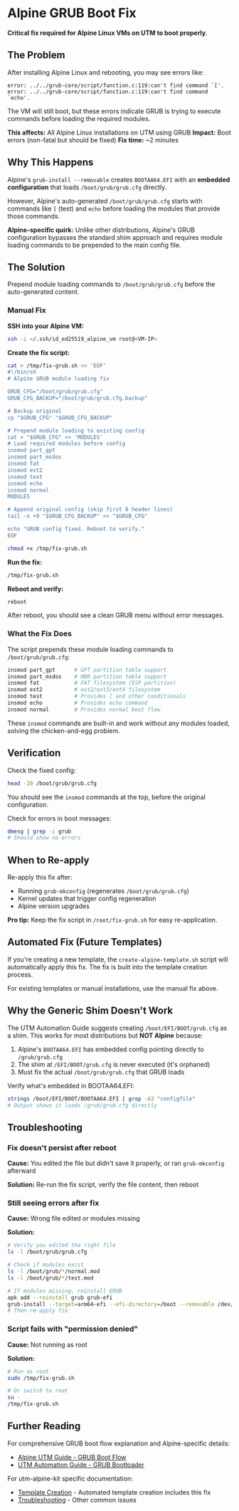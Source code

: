 # Alpine GRUB Boot Fix

**Critical fix required for Alpine Linux VMs on UTM to boot properly.**

## The Problem

After installing Alpine Linux and rebooting, you may see errors like:

```
error: ../../grub-core/script/function.c:119:can't find command `['.
error: ../../grub-core/script/function.c:119:can't find command `echo'.
```

The VM will still boot, but these errors indicate GRUB is trying to execute commands before loading the required modules.

**This affects:** All Alpine Linux installations on UTM using GRUB
**Impact:** Boot errors (non-fatal but should be fixed)
**Fix time:** ~2 minutes

## Why This Happens

Alpine's `grub-install --removable` creates `BOOTAA64.EFI` with an **embedded configuration** that loads `/boot/grub/grub.cfg` directly.

However, Alpine's auto-generated `/boot/grub/grub.cfg` starts with commands like `[` (test) and `echo` before loading the modules that provide those commands.

**Alpine-specific quirk:** Unlike other distributions, Alpine's GRUB configuration bypasses the standard shim approach and requires module loading commands to be prepended to the main config file.

## The Solution

Prepend module loading commands to `/boot/grub/grub.cfg` before the auto-generated content.

### Manual Fix

**SSH into your Alpine VM:**

```bash
ssh -i ~/.ssh/id_ed25519_alpine_vm root@<VM-IP>
```

**Create the fix script:**

```bash
cat > /tmp/fix-grub.sh << 'EOF'
#!/bin/sh
# Alpine GRUB module loading fix

GRUB_CFG="/boot/grub/grub.cfg"
GRUB_CFG_BACKUP="/boot/grub/grub.cfg.backup"

# Backup original
cp "$GRUB_CFG" "$GRUB_CFG_BACKUP"

# Prepend module loading to existing config
cat > "$GRUB_CFG" << 'MODULES'
# Load required modules before config
insmod part_gpt
insmod part_msdos
insmod fat
insmod ext2
insmod test
insmod echo
insmod normal
MODULES

# Append original config (skip first 8 header lines)
tail -n +9 "$GRUB_CFG_BACKUP" >> "$GRUB_CFG"

echo "GRUB config fixed. Reboot to verify."
EOF

chmod +x /tmp/fix-grub.sh
```

**Run the fix:**

```bash
/tmp/fix-grub.sh
```

**Reboot and verify:**

```bash
reboot
```

After reboot, you should see a clean GRUB menu without error messages.

### What the Fix Does

The script prepends these module loading commands to `/boot/grub/grub.cfg`:

```bash
insmod part_gpt      # GPT partition table support
insmod part_msdos    # MBR partition table support
insmod fat           # FAT filesystem (ESP partition)
insmod ext2          # ext2/ext3/ext4 filesystem
insmod test          # Provides [ and other conditionals
insmod echo          # Provides echo command
insmod normal        # Provides normal boot flow
```

These `insmod` commands are built-in and work without any modules loaded, solving the chicken-and-egg problem.

## Verification

Check the fixed config:

```bash
head -20 /boot/grub/grub.cfg
```

You should see the `insmod` commands at the top, before the original configuration.

Check for errors in boot messages:

```bash
dmesg | grep -i grub
# Should show no errors
```

## When to Re-apply

Re-apply this fix after:
- Running `grub-mkconfig` (regenerates `/boot/grub/grub.cfg`)
- Kernel updates that trigger config regeneration
- Alpine version upgrades

**Pro tip:** Keep the fix script in `/root/fix-grub.sh` for easy re-application.

## Automated Fix (Future Templates)

If you're creating a new template, the `create-alpine-template.sh` script will automatically apply this fix. The fix is built into the template creation process.

For existing templates or manual installations, use the manual fix above.

## Why the Generic Shim Doesn't Work

The UTM Automation Guide suggests creating `/boot/EFI/BOOT/grub.cfg` as a shim. This works for most distributions but **NOT Alpine** because:

1. Alpine's `BOOTAA64.EFI` has embedded config pointing directly to `/grub/grub.cfg`
2. The shim at `/EFI/BOOT/grub.cfg` is never executed (it's orphaned)
3. Must fix the actual `/boot/grub/grub.cfg` that GRUB loads

Verify what's embedded in BOOTAA64.EFI:

```bash
strings /boot/EFI/BOOT/BOOTAA64.EFI | grep -A3 "configfile"
# Output shows it loads /grub/grub.cfg directly
```

## Troubleshooting

### Fix doesn't persist after reboot

**Cause:** You edited the file but didn't save it properly, or ran `grub-mkconfig` afterward

**Solution:** Re-run the fix script, verify the file content, then reboot

### Still seeing errors after fix

**Cause:** Wrong file edited or modules missing

**Solution:**
```bash
# Verify you edited the right file
ls -l /boot/grub/grub.cfg

# Check if modules exist
ls -l /boot/grub/*/normal.mod
ls -l /boot/grub/*/test.mod

# If modules missing, reinstall GRUB
apk add --reinstall grub grub-efi
grub-install --target=arm64-efi --efi-directory=/boot --removable /dev/vda
# Then re-apply fix
```

### Script fails with "permission denied"

**Cause:** Not running as root

**Solution:**
```bash
# Run as root
sudo /tmp/fix-grub.sh

# Or switch to root
su -
/tmp/fix-grub.sh
```

## Further Reading

For comprehensive GRUB boot flow explanation and Alpine-specific details:
- [Alpine UTM Guide - GRUB Boot Flow](https://gist.github.com/ChristopherA/39b5a9b51dd0ff7eac79da339aa233ee#alpine-grub-boot-flow)
- [UTM Automation Guide - GRUB Bootloader](https://gist.github.com/ChristopherA/96232f85893054b0ac4b4a04d08d8821#grub-bootloader-automation)

For utm-alpine-kit specific documentation:
- [Template Creation](template-creation.md) - Automated template creation includes this fix
- [Troubleshooting](troubleshooting.md) - Other common issues
